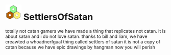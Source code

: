 # <img src="public/images/logo/logo.svg" alt="logo" width="50" height="50"> SettlersOfSatan

totally not catan gamers we have made a thing that replicates not catan. it is about satan and i do not love satan. 
thanks to bill and liam, we have creawted a whoadnerfgual thing called settlers of satan
it is not a copy of catan because we have epic drawings by hangman now you will perish
